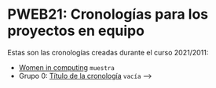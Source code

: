 # PWEB21: Cronologías para los proyectos en equipo

Estas son las cronologías creadas durante el curso 2021/2011:

- [Women in computing](women-computing) `muestra`
- Grupo 0: [Título de la cronología](grupo0) `vacía` -->